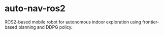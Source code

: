 # auto-nav-ros2
ROS2-based mobile robot for autonomous indoor exploration using frontier-based planning and DDPG policy.
